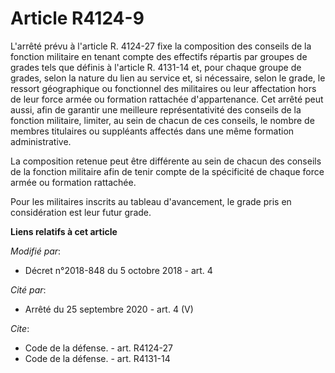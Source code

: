 # Article R4124-9

L'arrêté prévu à l'article R. 4124-27 fixe la composition des conseils de la fonction militaire en tenant compte des
effectifs répartis par groupes de grades tels que définis à l'article R. 4131-14 et, pour chaque groupe de grades, selon la
nature du lien au service et, si nécessaire, selon le grade, le ressort géographique ou fonctionnel des militaires ou leur
affectation hors de leur force armée ou formation rattachée d'appartenance. Cet arrêté peut aussi, afin de garantir une
meilleure représentativité des conseils de la fonction militaire, limiter, au sein de chacun de ces conseils, le nombre de
membres titulaires ou suppléants affectés dans une même formation administrative.

La composition retenue peut être différente au sein de chacun des conseils de la fonction militaire afin de tenir compte de
la spécificité de chaque force armée ou formation rattachée.

Pour les militaires inscrits au tableau d'avancement, le grade pris en considération est leur futur grade.

**Liens relatifs à cet article**

_Modifié par_:

  - Décret n°2018-848 du 5 octobre 2018 - art. 4

_Cité par_:

  - Arrêté du 25 septembre 2020 - art. 4 (V)

_Cite_:

  - Code de la défense. - art. R4124-27
  - Code de la défense. - art. R4131-14

